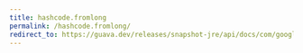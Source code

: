 ```yaml
---
title: hashcode.fromlong
permalink: /hashcode.fromlong/
redirect_to: https://guava.dev/releases/snapshot-jre/api/docs/com/google/common/hash/HashCode.html#fromLong-long-
---
```

